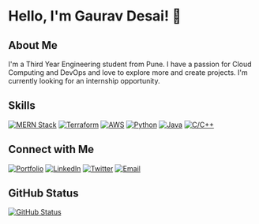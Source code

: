 # Hello, I'm Gaurav Desai! 👋

## About Me
I'm a Third Year Engineering student from Pune. I have a passion for Cloud Computing and DevOps and love to explore more and create projects. I'm currently looking for an internship opportunity.


## Skills
[![MERN Stack](https://img.shields.io/badge/-MERN%20Stack-61DAFB?style=flat&logo=mongodb&logoColor=white&link=https://www.mongodb.com/mern-stack)](https://www.mongodb.com/mern-stack)
[![Terraform](https://img.shields.io/badge/-Terraform-623CE4?style=flat&logo=terraform&logoColor=white&link=https://www.terraform.io/)](https://www.terraform.io/)
[![AWS](https://img.shields.io/badge/-Amazon%20AWS-232F3E?style=flat&logo=amazon-aws&logoColor=white&link=https://aws.amazon.com/)](https://aws.amazon.com/)
[![Python](https://img.shields.io/badge/-Python-3776AB?style=flat&logo=python&logoColor=white&link=https://www.python.org/)](https://www.python.org/)
[![Java](https://img.shields.io/badge/-Java-007396?style=flat&logo=java&logoColor=white&link=https://www.java.com/)](https://www.java.com/)
[![C/C++](https://img.shields.io/badge/-C%2FC%2B%2B-00599C?style=flat&logo=c%2B%2B&logoColor=white&link=https://isocpp.org/)](https://isocpp.org/)

## Connect with Me
[![Portfolio](https://img.shields.io/badge/-Portfolio-000000?style=flat&logo=react&logoColor=white&link=https://yourportfolio.com)](https://yourportfolio.com)
[![LinkedIn](https://img.shields.io/badge/-LinkedIn-0077B5?style=flat&logo=linkedin&logoColor=white&link=https://www.linkedin.com/in/yourusername)](https://www.linkedin.com/in/yourusername)
[![Twitter](https://img.shields.io/badge/-Twitter-1DA1F2?style=flat&logo=twitter&logoColor=white&link=https://twitter.com/yourusername)](https://twitter.com/yourusername)
[![Email](https://img.shields.io/badge/-Email-D14836?style=flat&logo=gmail&logoColor=white&link=mailto:youremail@example.com)](mailto:youremail@example.com)

## GitHub Status
[![GitHub Status](https://img.shields.io/github/followers/yourusername?style=social)](https://github.com/yourusername)




